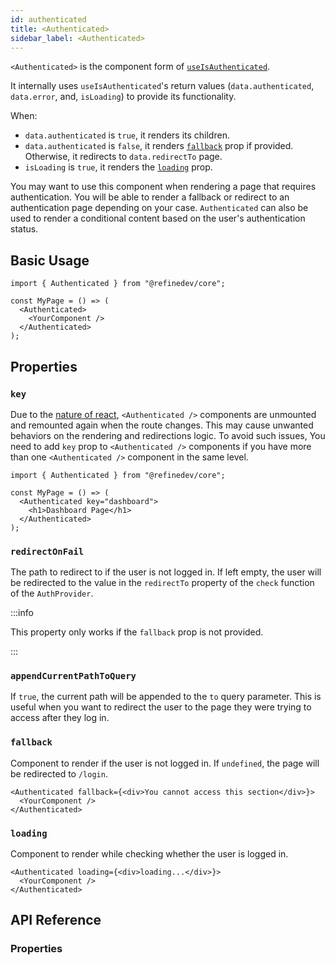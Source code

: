 ```yaml
---
id: authenticated
title: <Authenticated>
sidebar_label: <Authenticated>
---
```


`<Authenticated>` is the component form of [`useIsAuthenticated`][use-is-authenticated].

It internally uses `useIsAuthenticated`'s return values (`data.authenticated`, `data.error`, and, `isLoading`) to provide its functionality.

When:

- `data.authenticated` is `true`, it renders its children.
- `data.authenticated` is `false`, it renders [`fallback`](#fallback) prop if provided. Otherwise, it redirects to `data.redirectTo` page.
- `isLoading` is `true`, it renders the [`loading`](#loading) prop.

You may want to use this component when rendering a page that requires authentication. You will be able to render a fallback or redirect to an authentication page depending on your case. `Authenticated` can also be used to render a conditional content based on the user's authentication status.

## Basic Usage

```tsx
import { Authenticated } from "@refinedev/core";

const MyPage = () => (
  <Authenticated>
    <YourComponent />
  </Authenticated>
);
```

## Properties

### `key` <PropTag required />

Due to the [nature of react](https://react.dev/learn/rendering-lists#why-does-react-need-keys), `<Authenticated />` components are unmounted and remounted again when the route changes. This may cause unwanted behaviors on the rendering and redirections logic. To avoid such issues, You need to add `key` prop to `<Authenticated />` components if you have more than one `<Authenticated />` component in the same level.

```tsx
import { Authenticated } from "@refinedev/core";

const MyPage = () => (
  <Authenticated key="dashboard">
    <h1>Dashboard Page</h1>
  </Authenticated>
);
```

### `redirectOnFail`

The path to redirect to if the user is not logged in. If left empty, the user will be redirected to the value in the `redirectTo` property of the `check` function of the `AuthProvider`.

:::info

This property only works if the `fallback` prop is not provided.

:::

### `appendCurrentPathToQuery`

If `true`, the current path will be appended to the `to` query parameter. This is useful when you want to redirect the user to the page they were trying to access after they log in.

### `fallback`

Component to render if the user is not logged in. If `undefined`, the page will be redirected to `/login`.

```tsx
<Authenticated fallback={<div>You cannot access this section</div>}>
  <YourComponent />
</Authenticated>
```

### `loading`

Component to render while checking whether the user is logged in.

```tsx
<Authenticated loading={<div>loading...</div>}>
  <YourComponent />
</Authenticated>
```

## API Reference

### Properties

<PropsTable module="@refinedev/core/Authenticated" />

[use-is-authenticated]: /docs/api-reference/core/hooks/authentication/useIsAuthenticated
